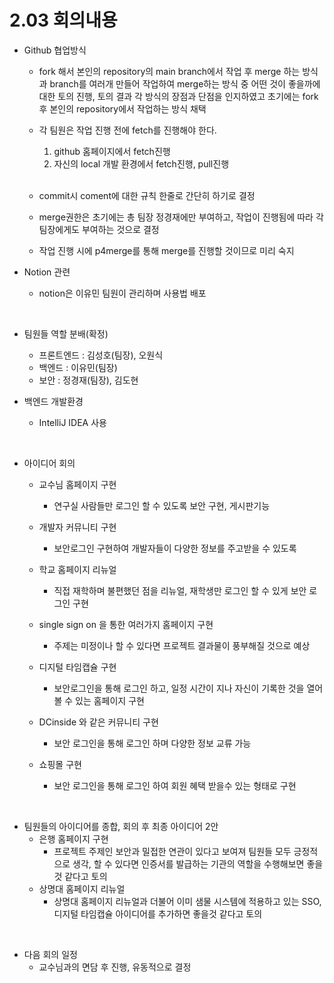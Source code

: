 # 2.03 회의내용

- Github 협업방식

  - fork 해서 본인의 repository의 main branch에서 작업 후
    merge 하는 방식과 branch를 여러개 만들어 작업하여 merge하는 방식 중 어떤 것이 좋을까에 대한 토의 진행, 토의 결과 각 방식의 장점과 단점을 인지하였고 초기에는 fork 후 본인의 repository에서 작업하는 방식 채택
  - 각 팀원은 작업 진행 전에 fetch를 진행해야 한다.

    1. github 홈페이지에서 fetch진행
    2. 자신의 local 개발 환경에서 fetch진행, pull진행
       <br/>
       <br/>

  - commit시 coment에 대한 규칙 한줄로 간단히 하기로 결정

  - merge권한은 초기에는 총 팀장 정경재에만 부여하고, 작업이 진행됨에 따라 각 팀장에게도 부여하는 것으로 결정

  - 작업 진행 시에 p4merge를 통해 merge를 진행할 것이므로 미리 숙지

- Notion 관련
  - notion은 이유민 팀원이 관리하며 사용법 배포

<br/>

- 팀원들 역할 분배(확정)

  - 프론트엔드 : 김성호(팀장), 오원식
  - 백엔드 : 이유민(팀장)
  - 보안 : 정경재(팀장), 김도현

- 백엔드 개발환경
  - IntelliJ IDEA 사용

<br/>

- 아이디어 회의

  - 교수님 홈페이지 구현
    - 연구실 사람들만 로그인 할 수 있도록 보안 구현, 게시판기능
  - 개발자 커뮤니티 구현
    - 보안로그인 구현하여 개발자들이 다양한 정보를 주고받을 수 있도록
  - 학교 홈페이지 리뉴얼
    - 직접 재학하며 불편했던 점을 리뉴얼, 재학생만 로그인 할 수 있게 보안 로그인 구현
  - single sign on 을 통한 여러가지 홈페이지 구현
    - 주제는 미정이나 할 수 있다면 프로젝트 결과물이 풍부해질 것으로 예상
  - 디지털 타임캡슐 구현

    - 보안로그인을 통해 로그인 하고, 일정 시간이 지나 자신이 기록한 것을 열어볼 수 있는 홈페이지 구현

  - DCinside 와 같은 커뮤니티 구현

    - 보안 로그인을 통해 로그인 하며 다양한 정보 교류 가능

  - 쇼핑몰 구현
    - 보안 로그인을 통해 로그인 하여 회원 혜택 받을수 있는 형태로 구현

<br/>

- 팀원들의 아이디어를 종합, 회의 후 최종 아이디어 2안
  - 은행 홈페이지 구현
    - 프로젝트 주제인 보안과 밀접한 연관이 있다고 보여져 팀원들 모두 긍정적으로 생각, 할 수 있다면 인증서를 발급하는 기관의 역할을 수행해보면 좋을 것 같다고 토의
  - 상명대 홈페이지 리뉴얼
    - 상명대 홈페이지 리뉴얼과 더불어 이미 샘물 시스템에 적용하고 있는 SSO, 디지털 타임캡슐 아이디어를 추가하면 좋을것 같다고 토의

<br/>

- 다음 회의 일정
  - 교수님과의 면담 후 진행, 유동적으로 결정
